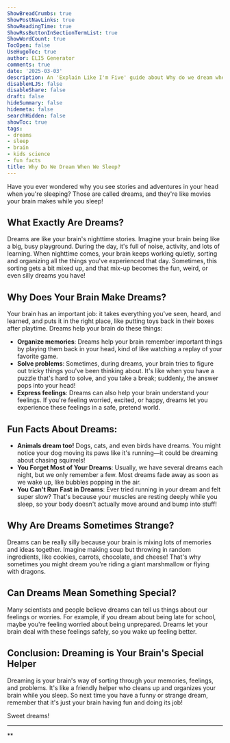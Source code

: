 ```yaml
---
ShowBreadCrumbs: true
ShowPostNavLinks: true
ShowReadingTime: true
ShowRssButtonInSectionTermList: true
ShowWordCount: true
TocOpen: false
UseHugoToc: true
author: ELI5 Generator
comments: true
date: '2025-03-03'
description: An 'Explain Like I'm Five' guide about Why do we dream when we sleep?
disableHLJS: false
disableShare: false
draft: false
hideSummary: false
hidemeta: false
searchHidden: false
showToc: true
tags:
- dreams
- sleep
- brain
- kids science
- fun facts
title: Why Do We Dream When We Sleep?
---
```


Have you ever wondered why you see stories and adventures in your head when you're sleeping? Those are called dreams, and they're like movies your brain makes while you sleep!

## What Exactly Are Dreams?

Dreams are like your brain's nighttime stories. Imagine your brain being like a big, busy playground. During the day, it's full of noise, activity, and lots of learning. When nighttime comes, your brain keeps working quietly, sorting and organizing all the things you've experienced that day. Sometimes, this sorting gets a bit mixed up, and that mix-up becomes the fun, weird, or even silly dreams you have!

## Why Does Your Brain Make Dreams?

Your brain has an important job: it takes everything you've seen, heard, and learned, and puts it in the right place, like putting toys back in their boxes after playtime. Dreams help your brain do these things:

- **Organize memories**: Dreams help your brain remember important things by playing them back in your head, kind of like watching a replay of your favorite game.
- **Solve problems**: Sometimes, during dreams, your brain tries to figure out tricky things you've been thinking about. It's like when you have a puzzle that's hard to solve, and you take a break; suddenly, the answer pops into your head!
- **Express feelings**: Dreams can also help your brain understand your feelings. If you're feeling worried, excited, or happy, dreams let you experience these feelings in a safe, pretend world.

## Fun Facts About Dreams:

- **Animals dream too!** Dogs, cats, and even birds have dreams. You might notice your dog moving its paws like it's running—it could be dreaming about chasing squirrels!
- **You Forget Most of Your Dreams**: Usually, we have several dreams each night, but we only remember a few. Most dreams fade away as soon as we wake up, like bubbles popping in the air.
- **You Can't Run Fast in Dreams**: Ever tried running in your dream and felt super slow? That's because your muscles are resting deeply while you sleep, so your body doesn't actually move around and bump into stuff!

## Why Are Dreams Sometimes Strange?

Dreams can be really silly because your brain is mixing lots of memories and ideas together. Imagine making soup but throwing in random ingredients, like cookies, carrots, chocolate, and cheese! That's why sometimes you might dream you're riding a giant marshmallow or flying with dragons.

## Can Dreams Mean Something Special?

Many scientists and people believe dreams can tell us things about our feelings or worries. For example, if you dream about being late for school, maybe you're feeling worried about being unprepared. Dreams let your brain deal with these feelings safely, so you wake up feeling better.

## Conclusion: Dreaming is Your Brain's Special Helper

Dreaming is your brain's way of sorting through your memories, feelings, and problems. It's like a friendly helper who cleans up and organizes your brain while you sleep. So next time you have a funny or strange dream, remember that it's just your brain having fun and doing its job!

Sweet dreams!

---

**